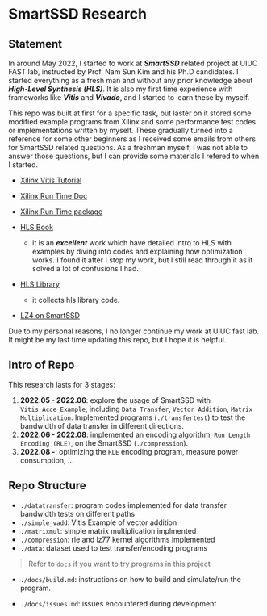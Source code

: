 

# SmartSSD Research

## Statement

In around May 2022, I started to work at ***SmartSSD*** related project at UIUC FAST lab, instructed by Prof. Nam Sun Kim and his Ph.D candidates. I started everything as a fresh man and without any prior knowledge about ***High-Level Synthesis (HLS)***. It is also my first time experience with frameworks like ***Vitis*** and ***Vivado***, and I started to learn these by myself. 

This repo was built at first for a specific task, but laster on it stored some modified example programs from Xilinx and some performance test codes or implementations written by myself. These gradually turned into a reference for some other beginners as I received some emails from others for SmartSSD related questions. As a freshman myself, I was not able to answer those questions, but I can provide some materials I refered to when I started. 

- [Xilinx Vitis Tutorial](https://github.com/Xilinx/Vitis-Tutorials)
- [Xilinx Run Time Doc](https://xilinx.github.io/XRT/2022.1/html/index.html)

- [Xilinx Run Time package](https://github.com/Xilinx/XRT)
- [HLS Book](https://github.com/KastnerRG/pp4fpgas)
  - it is an ***excellent*** work which have detailed intro to HLS with examples by diving into codes and explaining how optimization works. I found it after I stop my work, but I still read through it as it solved a lot of confusions I had.

- [HLS Library](https://github.com/definelicht/hlslib)
  - it collects hls library code. 
- [LZ4 on SmartSSD](https://github.com/xuluna/smartssd)

Due to my personal reasons, I no longer continue my work at UIUC fast lab. It might be my last time updating this repo, but I hope it is helpful.

## Intro of Repo

This research lasts for 3 stages:

1. **2022.05 - 2022.06**: explore the usage of SmartSSD with `Vitis_Acce_Example`, including `Data Transfer`, `Vector Addition`, `Matrix Multiplication`. Implemented programs (`./transfertest`) to test the bandwidth of data transfer in different directions.
2. **2022.06 - 2022.08**: implemented an encoding algorithm, `Run Length Encoding (RLE)`, on the SmartSSD (`./compression`). 
3. **2022.08 -**: optimizing the `RLE` encoding program, measure power consumption, ...



## Repo Structure

- `./datatransfer`: program codes implemented for data transfer bandwidth tests on different paths
- `./simple_vadd`: Vitis Example of vector addition
- `./matrixmul`: simple matrix multiplication implmented
- `./compression`: rle and lz77 kernel algorithms implemented
- `./data`: dataset used to test transfer/encoding programs

> Refer to `docs` if you want to try programs in this project

- `./docs/build.md`: instructions on how to build and simulate/run the program.

- `./docs/issues.md`: issues encountered during development



